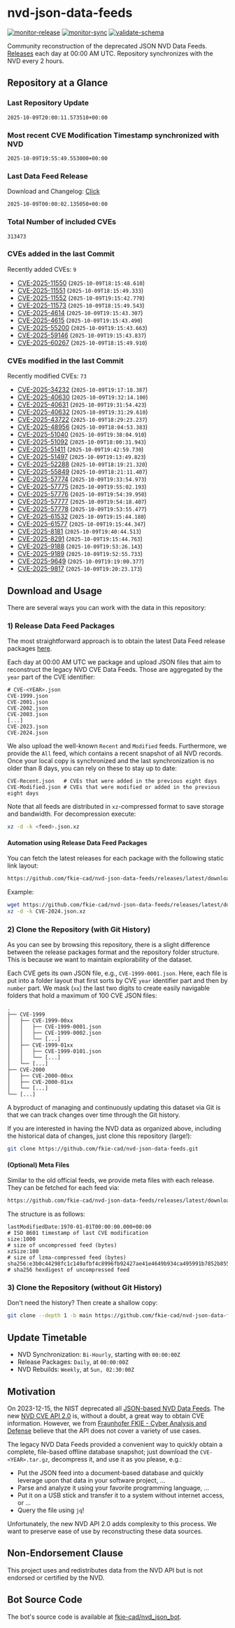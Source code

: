 # nvd-json-data-feeds

[![monitor-release](https://github.com/fkie-cad/nvd-json-data-feeds/actions/workflows/monitor_release.yml/badge.svg)](https://github.com/fkie-cad/nvd-json-data-feeds/actions/workflows/monitor_release.yml)
[![monitor-sync](https://github.com/fkie-cad/nvd-json-data-feeds/actions/workflows/monitor_sync.yml/badge.svg)](https://github.com/fkie-cad/nvd-json-data-feeds/actions/workflows/monitor_sync.yml)
[![validate-schema](https://github.com/fkie-cad/nvd-json-data-feeds/actions/workflows/validate_schema.yml/badge.svg)](https://github.com/fkie-cad/nvd-json-data-feeds/actions/workflows/validate_schema.yml)

Community reconstruction of the deprecated JSON NVD Data Feeds.
[Releases](https://github.com/fkie-cad/nvd-json-data-feeds/releases/latest) each day at 00:00 AM UTC.
Repository synchronizes with the NVD every 2 hours.

## Repository at a Glance

### Last Repository Update

```plain
2025-10-09T20:00:11.573510+00:00
```

### Most recent CVE Modification Timestamp synchronized with NVD

```plain
2025-10-09T19:55:49.553000+00:00
```

### Last Data Feed Release

Download and Changelog: [Click](https://github.com/fkie-cad/nvd-json-data-feeds/releases/latest)

```plain
2025-10-09T00:00:02.135050+00:00
```

### Total Number of included CVEs

```plain
313473
```

### CVEs added in the last Commit

Recently added CVEs: `9`

- [CVE-2025-11550](CVE-2025/CVE-2025-115xx/CVE-2025-11550.json) (`2025-10-09T18:15:48.610`)
- [CVE-2025-11551](CVE-2025/CVE-2025-115xx/CVE-2025-11551.json) (`2025-10-09T18:15:49.333`)
- [CVE-2025-11552](CVE-2025/CVE-2025-115xx/CVE-2025-11552.json) (`2025-10-09T19:15:42.770`)
- [CVE-2025-11573](CVE-2025/CVE-2025-115xx/CVE-2025-11573.json) (`2025-10-09T18:15:49.543`)
- [CVE-2025-4614](CVE-2025/CVE-2025-46xx/CVE-2025-4614.json) (`2025-10-09T19:15:43.307`)
- [CVE-2025-4615](CVE-2025/CVE-2025-46xx/CVE-2025-4615.json) (`2025-10-09T19:15:43.490`)
- [CVE-2025-55200](CVE-2025/CVE-2025-552xx/CVE-2025-55200.json) (`2025-10-09T19:15:43.663`)
- [CVE-2025-59146](CVE-2025/CVE-2025-591xx/CVE-2025-59146.json) (`2025-10-09T19:15:43.837`)
- [CVE-2025-60267](CVE-2025/CVE-2025-602xx/CVE-2025-60267.json) (`2025-10-09T18:15:49.910`)


### CVEs modified in the last Commit

Recently modified CVEs: `73`

- [CVE-2025-34232](CVE-2025/CVE-2025-342xx/CVE-2025-34232.json) (`2025-10-09T19:17:18.387`)
- [CVE-2025-40630](CVE-2025/CVE-2025-406xx/CVE-2025-40630.json) (`2025-10-09T19:32:14.100`)
- [CVE-2025-40631](CVE-2025/CVE-2025-406xx/CVE-2025-40631.json) (`2025-10-09T19:31:54.423`)
- [CVE-2025-40632](CVE-2025/CVE-2025-406xx/CVE-2025-40632.json) (`2025-10-09T19:31:29.610`)
- [CVE-2025-43722](CVE-2025/CVE-2025-437xx/CVE-2025-43722.json) (`2025-10-09T18:29:23.237`)
- [CVE-2025-48956](CVE-2025/CVE-2025-489xx/CVE-2025-48956.json) (`2025-10-09T18:04:53.383`)
- [CVE-2025-51040](CVE-2025/CVE-2025-510xx/CVE-2025-51040.json) (`2025-10-09T19:38:04.910`)
- [CVE-2025-51092](CVE-2025/CVE-2025-510xx/CVE-2025-51092.json) (`2025-10-09T18:00:31.943`)
- [CVE-2025-51411](CVE-2025/CVE-2025-514xx/CVE-2025-51411.json) (`2025-10-09T19:42:59.730`)
- [CVE-2025-51497](CVE-2025/CVE-2025-514xx/CVE-2025-51497.json) (`2025-10-09T19:13:49.823`)
- [CVE-2025-52288](CVE-2025/CVE-2025-522xx/CVE-2025-52288.json) (`2025-10-09T18:19:21.320`)
- [CVE-2025-55849](CVE-2025/CVE-2025-558xx/CVE-2025-55849.json) (`2025-10-09T18:21:11.407`)
- [CVE-2025-57774](CVE-2025/CVE-2025-577xx/CVE-2025-57774.json) (`2025-10-09T19:33:54.973`)
- [CVE-2025-57775](CVE-2025/CVE-2025-577xx/CVE-2025-57775.json) (`2025-10-09T19:55:02.193`)
- [CVE-2025-57776](CVE-2025/CVE-2025-577xx/CVE-2025-57776.json) (`2025-10-09T19:54:39.950`)
- [CVE-2025-57777](CVE-2025/CVE-2025-577xx/CVE-2025-57777.json) (`2025-10-09T19:54:18.407`)
- [CVE-2025-57778](CVE-2025/CVE-2025-577xx/CVE-2025-57778.json) (`2025-10-09T19:53:55.477`)
- [CVE-2025-61532](CVE-2025/CVE-2025-615xx/CVE-2025-61532.json) (`2025-10-09T19:15:44.180`)
- [CVE-2025-61577](CVE-2025/CVE-2025-615xx/CVE-2025-61577.json) (`2025-10-09T19:15:44.347`)
- [CVE-2025-8181](CVE-2025/CVE-2025-81xx/CVE-2025-8181.json) (`2025-10-09T19:40:44.513`)
- [CVE-2025-8291](CVE-2025/CVE-2025-82xx/CVE-2025-8291.json) (`2025-10-09T19:15:44.763`)
- [CVE-2025-9188](CVE-2025/CVE-2025-91xx/CVE-2025-9188.json) (`2025-10-09T19:53:26.143`)
- [CVE-2025-9189](CVE-2025/CVE-2025-91xx/CVE-2025-9189.json) (`2025-10-09T19:52:55.733`)
- [CVE-2025-9649](CVE-2025/CVE-2025-96xx/CVE-2025-9649.json) (`2025-10-09T19:19:00.377`)
- [CVE-2025-9817](CVE-2025/CVE-2025-98xx/CVE-2025-9817.json) (`2025-10-09T19:20:23.173`)


## Download and Usage

There are several ways you can work with the data in this repository:

### 1) Release Data Feed Packages

The most straightforward approach is to obtain the latest Data Feed release packages [here](https://github.com/fkie-cad/nvd-json-data-feeds/releases/latest).

Each day at 00:00 AM UTC we package and upload JSON files that aim to reconstruct the legacy NVD CVE Data Feeds.
Those are aggregated by the `year` part of the CVE identifier:

```
# CVE-<YEAR>.json
CVE-1999.json
CVE-2001.json
CVE-2002.json
CVE-2003.json
[...]
CVE-2023.json
CVE-2024.json
```

We also upload the well-known `Recent` and `Modified` feeds.
Furthermore, we provide the `All` feed, which contains a recent snapshot of all NVD records.
Once your local copy is synchronized and the last synchronization is no older than 8 days, you can rely on these to stay up to date:

```plain
CVE-Recent.json   # CVEs that were added in the previous eight days
CVE-Modified.json # CVEs that were modified or added in the previous eight days
```

Note that all feeds are distributed in `xz`-compressed format to save storage and bandwidth.
For decompression execute:

```sh
xz -d -k <feed>.json.xz
```

#### Automation using Release Data Feed Packages

You can fetch the latest releases for each package with the following static link layout:

```sh
https://github.com/fkie-cad/nvd-json-data-feeds/releases/latest/download/CVE-<YEAR>.json.xz
```

Example:

```sh
wget https://github.com/fkie-cad/nvd-json-data-feeds/releases/latest/download/CVE-2024.json.xz
xz -d -k CVE-2024.json.xz
```

### 2) Clone the Repository (with Git History)

As you can see by browsing this repository, there is a slight difference between the release packages format and the repository folder structure.
This is because we want to maintain explorability of the dataset.

Each CVE gets its own JSON file, e.g., `CVE-1999-0001.json`.
Here, each file is put into a folder layout that first sorts by CVE `year` identifier part and then by `number` part.
We mask (`xx`) the last two digits to create easily navigable folders that hold a maximum of 100 CVE JSON files:

```plain
.
├── CVE-1999
│   ├── CVE-1999-00xx
│   │   ├── CVE-1999-0001.json
│   │   ├── CVE-1999-0002.json
│   │   └── [...]
│   ├── CVE-1999-01xx
│   │   ├── CVE-1999-0101.json
│   │   └── [...]
│   └── [...]
├── CVE-2000
│   ├── CVE-2000-00xx
│   ├── CVE-2000-01xx
│   └── [...]
└── [...]
```

A byproduct of managing and continuously updating this dataset via Git is that we can track changes over time through the Git history.

If you are interested in having the NVD data as organized above, including the historical data of changes, just clone this repository (large!):

```sh
git clone https://github.com/fkie-cad/nvd-json-data-feeds.git
```

#### (Optional) Meta Files

Similar to the old official feeds, we provide meta files with each release. They can be fetched for each feed via:

```sh
https://github.com/fkie-cad/nvd-json-data-feeds/releases/latest/download/CVE-<YEAR>.meta
```

The structure is as follows:

```plain
lastModifiedDate:1970-01-01T00:00:00.000+00:00                          # ISO 8601 timestamp of last CVE modification
size:1000                                                               # size of uncompressed feed (bytes)
xzSize:100                                                              # size of lzma-compressed feed (bytes)
sha256:e3b0c44298fc1c149afbf4c8996fb92427ae41e4649b934ca495991b7852b855 # sha256 hexdigest of uncompressed feed
```

### 3) Clone the Repository (without Git History)

Don't need the history? Then create a shallow copy:

```sh
git clone --depth 1 -b main https://github.com/fkie-cad/nvd-json-data-feeds.git
```


## Update Timetable

* NVD Synchronization: `Bi-Hourly`, starting with `00:00:00Z`
* Release Packages: `Daily`, at `00:00:00Z`
* NVD Rebuilds: `Weekly`, at `Sun, 02:30:00Z`


## Motivation

On 2023-12-15, the NIST deprecated all [JSON-based NVD Data Feeds](https://nvd.nist.gov/vuln/data-feeds#divRetirementBanner-1).
The new [NVD CVE API 2.0](https://nvd.nist.gov/developers/vulnerabilities) is, without a doubt, a great way to obtain CVE information.
However, we from [Fraunhofer FKIE - Cyber Analysis and Defense](https://www.fkie.fraunhofer.de/en/departments/cad.html) believe that the API does not cover a variety of use cases.

The legacy NVD Data Feeds provided a convenient way to quickly obtain a complete, file-based offline database snapshot; just download the `CVE-<YEAR>.tar.gz`, decompress it, and use it as you please, e.g.:

- Put the JSON feed into a document-based database and quickly leverage upon that data in your software project, ...
- Parse and analyze it using your favorite programming language, ...
- Put it on a USB stick and transfer it to a system without internet access, or ...
- Query the file using `jq`!

Unfortunately, the new NVD API 2.0 adds complexity to this process.
We want to preserve ease of use by reconstructing these data sources.

## Non-Endorsement Clause

This project uses and redistributes data from the NVD API but is not endorsed or certified by the NVD.

## Bot Source Code

The bot's source code is available at [fkie-cad/nvd\_json\_bot](https://github.com/fkie-cad/nvd_json_bot).